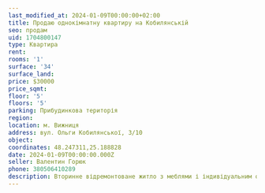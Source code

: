 ```yaml
---
last_modified_at: 2024-01-09T00:00:00+02:00
title: Продаю однокімнатну квартиру на Кобилянській
seo: продам
uid: 1704800147
type: Квартира
rent:
rooms: '1'
surface: '34'
surface_land:
price: $30000
price_sqmt:
floor: '5'
floors: '5'
parking: Прибудинкова територія
region:
location: м. Вижниця
address: вул. Ольги Кобилянської, 3/10
object:
coordinates: 48.247311,25.188828
date: 2024-01-09T00:00:00.000Z
seller: Валентин Горюк
phone: 380506410289
description: Вторинне відремонтоване житло з меблями і індивідуальним опаленням, придатне для проживання
---
```

